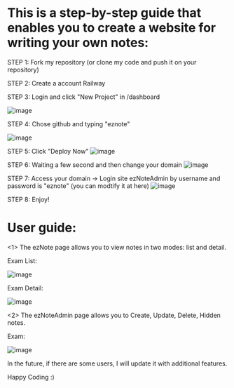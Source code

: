 # This is a step-by-step guide that enables you to create a website for writing your own notes:


STEP 1: Fork my repository (or clone my code and push it on your repository)


STEP 2: Create a account Railway




STEP 3: Login and click "New Project" in /dashboard

![image](https://github.com/ncc02/eznote/assets/53702773/26aa6b36-7748-4245-a5a5-419ef4cd0fcb)




 

STEP 4: Chose github and typing "eznote"

![image](https://github.com/ncc02/eznote/assets/53702773/93182da0-d668-4686-9fa9-da784bf122a8)




 

STEP 5: Click "Deploy Now"
![image](https://github.com/ncc02/eznote/assets/53702773/705763bf-7342-4b59-b70c-5acd0e4fa091)


 


STEP 6: Waiting a few second and then change your domain
![image](https://github.com/ncc02/eznote/assets/53702773/f548082f-f984-42cc-9d4a-c00db6201803)



 

STEP 7: Access your domain -> Login site ezNoteAdmin by username and password is "eznote" (you can modtify it at here)
![image](https://github.com/ncc02/eznote/assets/53702773/123ead7b-1cae-43d0-9f72-365f26734fdd)




STEP 8: Enjoy!





# User guide:  

<1> The ezNote page allows you to view notes in two modes: list and detail.



Exam List:


![image](https://github.com/ncc02/eznote/assets/53702773/0771ab56-3678-4b96-a19c-555dc6e87f74)


 

Exam Detail:


![image](https://github.com/ncc02/eznote/assets/53702773/98e361b6-2cab-4f34-a8a8-5663e458e774)




<2> The ezNoteAdmin page allows you to Create, Update, Delete, Hidden notes.


Exam: 


![image](https://github.com/ncc02/eznote/assets/53702773/6d56f51b-3712-4b7c-99e1-f5be95c64f2d)



 

In the future, if there are some users, I will update it with additional features.


Happy Coding :)
